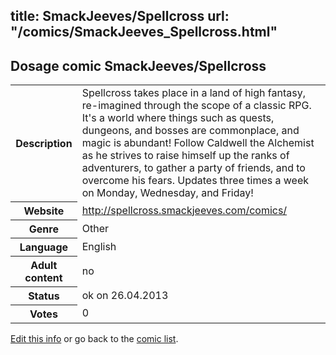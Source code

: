 title: SmackJeeves/Spellcross
url: "/comics/SmackJeeves_Spellcross.html"
---
Dosage comic SmackJeeves/Spellcross
-----------------------------------------

<p id="msg"></p>
<script type="text/javascript">
if (window.location.search === '?edit_info_mail=sent_ok') {
  var elem = document.getElementById("msg");
  elem.innerHTML = 'Edited information sucessfully sent.';
  elem.className = 'ok';
}
</script>
<table class="comicinfo">
<tr>
<th>Description</th><td>Spellcross takes place in a land of high fantasy, re-imagined through the scope of a classic RPG. It's a world where things such as quests, dungeons, and bosses are commonplace, and magic is abundant! Follow Caldwell the Alchemist as he strives to raise himself up the ranks of adventurers, to gather a party of friends, and to overcome his fears. Updates three times a week on Monday, Wednesday, and Friday!</td>
</tr>
<tr>
<th>Website</th><td><a href="http://spellcross.smackjeeves.com/comics/">http://spellcross.smackjeeves.com/comics/</a></td>
</tr>
<tr>
<th>Genre</th><td>Other</td>
</tr>
<tr>
<th>Language</th><td>English</td>
</tr>
<tr>
<th>Adult content</th><td>no</td>
</tr>
<tr>
<th>Status</th><td>ok on 26.04.2013</td>
</tr>
<tr>
<th>Votes</th><td>0</td>
</tr>
</table>

[Edit this info](SmackJeeves_Spellcross_edit.html) or go back to the [comic list](../comic-index.html).
